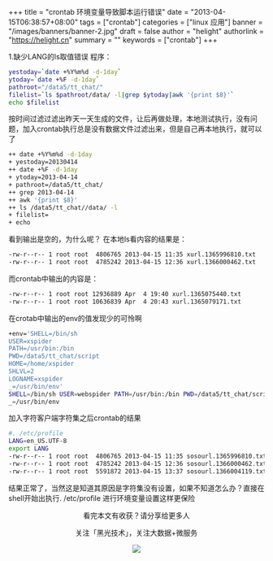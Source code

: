 +++
title = "crontab 环境变量导致脚本运行错误"
date = "2013-04-15T06:38:57+08:00"
tags = ["crontab"]
categories = ["linux 应用"]
banner = "/images/banners/banner-2.jpg"
draft = false
author = "helight"
authorlink = "https://helight.cn"
summary = ""
keywords = ["crontab"]
+++


1.缺少LANG的ls取值错误
程序：
```sh
yestoday=`date +%Y%m%d -d-1day`
ytoday=`date +%F -d-1day`
pathroot="/data5/tt_chat/"
filelist=`ls $pathroot/data/ -l|grep $ytoday|awk '{print $8}'`
echo $filelist
```
按时间过滤过滤出昨天一天生成的文件，让后再做处理，本地测试执行，没有问题，加入crontab执行总是没有数据文件过滤出来，但是自己再本地执行，就可以了
<!--more-->
```sh
++ date +%Y%m%d -d-1day
+ yestoday=20130414
++ date +%F -d-1day
+ ytoday=2013-04-14
+ pathroot=/data5/tt_chat/
++ grep 2013-04-14
++ awk '{print $8}'
++ ls /data5/tt_chat//data/ -l
+ filelist=
+ echo
```
看到输出是空的，为什么呢？
在本地ls看内容的结果是：
```sh
-rw-r--r-- 1 root root  4806765 2013-04-15 11:35 xurl.1365996810.txt
-rw-r--r-- 1 root root  4785242 2013-04-15 12:36 xurl.1366000462.txt
```
而crontab中输出的内容是：
```sh
-rw-r--r-- 1 root root 12936889 Apr  4 19:40 xurl.1365075440.txt
-rw-r--r-- 1 root root 10636839 Apr  4 20:43 xurl.1365079171.txt
```
在crotab中输出的env的值发现少的可怜啊
```sh
+env='SHELL=/bin/sh
USER=xspider
PATH=/usr/bin:/bin
PWD=/data5/tt_chat/script
HOME=/home/xspider
SHLVL=2
LOGNAME=xspider
_=/usr/bin/env'
SHELL=/bin/sh USER=webspider PATH=/usr/bin:/bin PWD=/data5/tt_chat/script HOME=/home/xspider SHLVL=2 LOGNAME=xspider
_=/usr/bin/env 
```
加入字符客户端字符集之后crontab的结果
```sh
#. /etc/profile
LANG=en_US.UTF-8
export LANG
-rw-r--r-- 1 root root  4806765 2013-04-15 11:35 sosourl.1365996810.txt
-rw-r--r-- 1 root root  4785242 2013-04-15 12:36 sosourl.1366000462.txt
-rw-r--r-- 1 root root  5591872 2013-04-15 13:37 sosourl.1366004119.txt
```
结果正常了，当然这是知道其原因是字符集没有设置，如果不知道怎么办？直接在shell开始出执行. /etc/profile 进行环境变量设置这样更保险

<center>
看完本文有收获？请分享给更多人<br>

关注「黑光技术」，关注大数据+微服务<br>

![](/images/qrcode_helight_tech.jpg)
</center>
